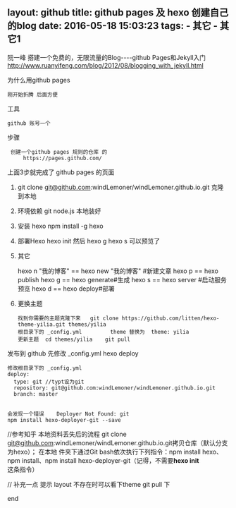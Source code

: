 layout: github
title: github pages 及 hexo 创建自己的blog
date: 2016-05-18 15:03:23
tags:
 	- 其它
	- 其它1
---


阮一峰   搭建一个免费的，无限流量的Blog----github Pages和Jekyll入门
http://www.ruanyifeng.com/blog/2012/08/blogging_with_jekyll.html

 为什么用github pages

	刚开始折腾 后面方便
 工具

	github 账号一个

  步骤

	 创建一个github pages 规则的仓库 的
	     https://pages.github.com/

上面3步就完成了 github pages 的页面



1. git clone git@github.com:windLemoner/windLemoner.github.io.git  克隆到本地
2. 环境依赖 git node.js  本地装好
3.   安装 hexo npm install -g hexo
4.   部署Hexo hexo init   然后 hexo g        hexo s  可以预览了
5.   其它

		hexo n "我的博客" == hexo new "我的博客" #新建文章
		hexo p == hexo publish
		hexo g == hexo generate#生成
		hexo s == hexo server #启动服务预览
		hexo d == hexo deploy#部署

6.  更换主题


	    找到你需要的主题克隆下来   git clone https://github.com/litten/hexo-theme-yilia.git themes/yilia
		根目录下的 _config.yml         theme 替换为  theme: yilia
		更新主题  cd themes/yilia    git pull


发布到 github  先修改 _config.yml   hexo deploy

	修改根目录下的 _config.yml
	deploy:
	  type: git //typt设为git
	  repository: git@github.com:windLemoner/windLemoner.github.io.git
	  branch: master


	会发现一个错误    Deployer Not Found: git
    npm install hexo-deployer-git --save


//参考知乎
 本地资料丢失后的流程
 git clone git@github.com:windLemoner/windLemoner.github.io.git拷贝仓库（默认分支为hexo）；
  在本地 件夹下通过Git bash依次执行下列指令：npm install hexo、npm install、npm install hexo-deployer-git（记得，不需要**hexo init**这条指令）


// 补充一点
  提示 layout 不存在时可以看下theme git pull 下





end
